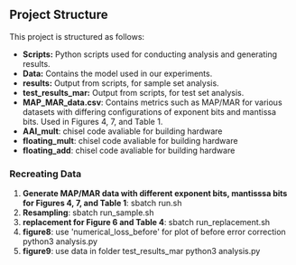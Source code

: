 
## Project Structure

This project is structured as follows:

- **Scripts:** Python scripts used for conducting analysis and generating results.
- **Data:** Contains the model used in our experiments.
- **results:** Output from scripts, for sample set analysis.
- **test_results_mar:** Output from scripts, for test set analysis.
- **MAP_MAR_data.csv**: Contains metrics such as MAP/MAR for various datasets with differing configurations of exponent bits and mantissa bits. Used in Figures 4, 7, and Table 1.
- **AAI_mult**: chisel code avaliable for building hardware
- **floating_mult**: chisel code avaliable for building hardware
- **floating_add**: chisel code avaliable for building hardware

### Recreating Data

1. **Generate MAP/MAR data with different exponent bits, mantisssa bits for Figures 4, 7, and Table 1**:
    sbatch run.sh
2. **Resampling**:
    sbatch run_sample.sh 
3. **replacement for Figure 6 and Table 4**:
    sbatch run_replacement.sh 
4. **figure8**:
    use 'numerical_loss_before' for plot of before error correction 
    python3 analysis.py
5. **figure9**:
    use data in folder test_results_mar 
    python3 analysis.py

